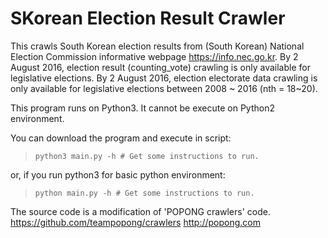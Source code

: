 # SKorean Election Result Crawler
This crawls South Korean election results from (South Korean) National Election Commission informative webpage https://info.nec.go.kr.
By 2 August 2016, election result (counting_vote) crawling is only available for legislative elections.
By 2 August 2016, election electorate data crawling is only available for legislative elections between 2008 ~ 2016 (nth = 18~20).

This program runs on Python3. It cannot be execute on Python2 environment.

You can download the program and execute in script:
> `python3 main.py -h # Get some instructions to run.`

or, if you run python3 for basic python environment:

> `python main.py -h # Get some instructions to run.`

The source code is a modification of 'POPONG crawlers' code. https://github.com/teampopong/crawlers http://popong.com
